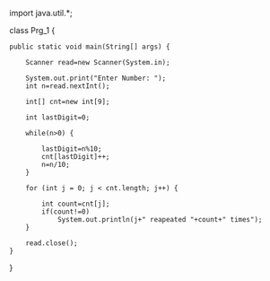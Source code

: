 import java.util.*;

class Prg_1 {
 
    public static void main(String[] args) {
        
        Scanner read=new Scanner(System.in);

        System.out.print("Enter Number: ");
        int n=read.nextInt();

        int[] cnt=new int[9];

        int lastDigit=0;

        while(n>0) {

            lastDigit=n%10;
            cnt[lastDigit]++;
            n=n/10;
        }

        for (int j = 0; j < cnt.length; j++) {
            
            int count=cnt[j];
            if(count!=0)
                System.out.println(j+" reapeated "+count+" times");
        }

        read.close();
    }
}
